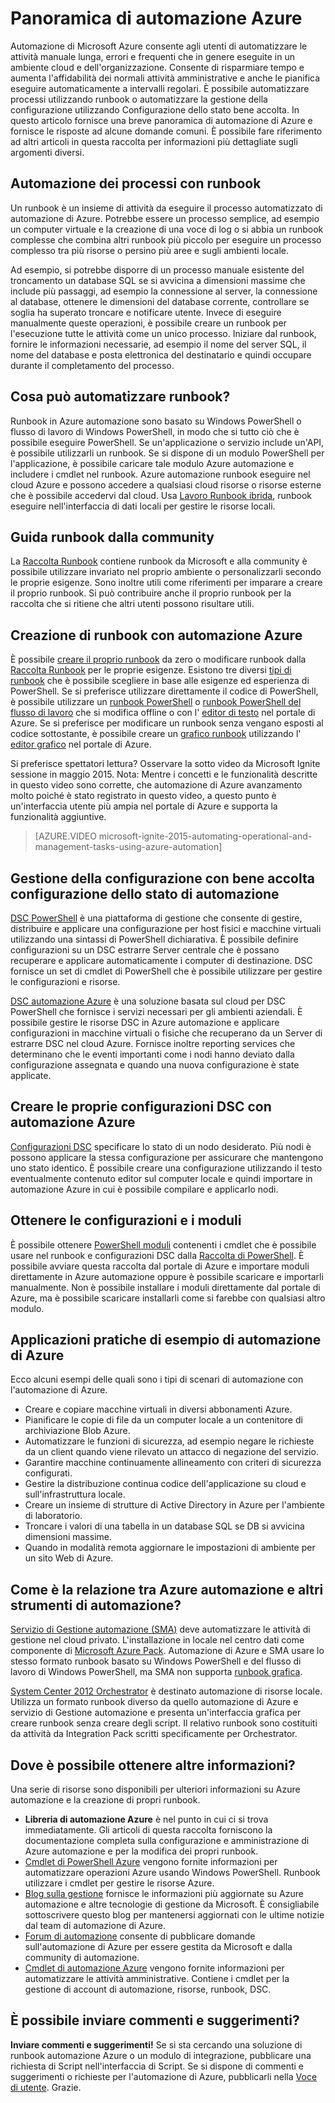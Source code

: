 <properties
    pageTitle="Che cos'è l'automazione Azure | Microsoft Azure"
    description="Informazioni su quali valore automazione Azure fornisce e ottenere risposte alle domande frequenti in modo che per iniziare la creazione, utilizzo runbook e Azure automazione DSC."
    services="automation"
    documentationCenter=""
    authors="mgoedtel"
    manager="jwhit"
    editor=""
    keywords="che cos'è l'automazione, automazione azure, esempi di automazione azure"/>
<tags
    ms.service="automation"
    ms.workload="tbd"
    ms.tgt_pltfrm="na"
    ms.devlang="na"
    ms.topic="get-started-article" 
    ms.date="05/10/2016"
    ms.author="magoedte;bwren"/>

# <a name="azure-automation-overview"></a>Panoramica di automazione Azure

Automazione di Microsoft Azure consente agli utenti di automatizzare le attività manuale lunga, errori e frequenti che in genere eseguite in un ambiente cloud e dell'organizzazione. Consente di risparmiare tempo e aumenta l'affidabilità dei normali attività amministrative e anche le pianifica eseguire automaticamente a intervalli regolari. È possibile automatizzare processi utilizzando runbook o automatizzare la gestione della configurazione utilizzando Configurazione dello stato bene accolta. In questo articolo fornisce una breve panoramica di automazione di Azure e fornisce le risposte ad alcune domande comuni. È possibile fare riferimento ad altri articoli in questa raccolta per informazioni più dettagliate sugli argomenti diversi.


## <a name="automating-processes-with-runbooks"></a>Automazione dei processi con runbook

Un runbook è un insieme di attività da eseguire il processo automatizzato di automazione di Azure. Potrebbe essere un processo semplice, ad esempio un computer virtuale e la creazione di una voce di log o si abbia un runbook complesse che combina altri runbook più piccolo per eseguire un processo complesso tra più risorse o persino più aree e sugli ambienti locale.  

Ad esempio, si potrebbe disporre di un processo manuale esistente del troncamento un database SQL se si avvicina a dimensioni massime che include più passaggi, ad esempio la connessione al server, la connessione al database, ottenere le dimensioni del database corrente, controllare se soglia ha superato troncare e notificare utente. Invece di eseguire manualmente queste operazioni, è possibile creare un runbook per l'esecuzione tutte le attività come un unico processo. Iniziare dal runbook, fornire le informazioni necessarie, ad esempio il nome del server SQL, il nome del database e posta elettronica del destinatario e quindi occupare durante il completamento del processo. 


## <a name="what-can-runbooks-automate"></a>Cosa può automatizzare runbook?

Runbook in Azure automazione sono basato su Windows PowerShell o flusso di lavoro di Windows PowerShell, in modo che si tutto ciò che è possibile eseguire PowerShell. Se un'applicazione o servizio include un'API, è possibile utilizzarli un runbook. Se si dispone di un modulo PowerShell per l'applicazione, è possibile caricare tale modulo Azure automazione e includere i cmdlet nel runbook. Azure automazione runbook eseguire nel cloud Azure e possono accedere a qualsiasi cloud risorse o risorse esterne che è possibile accedervi dal cloud. Usa [Lavoro Runbook ibrida](automation-hybrid-runbook-worker.md), runbook eseguire nell'interfaccia di dati locali per gestire le risorse locali. 


## <a name="getting-runbooks-from-the-community"></a>Guida runbook dalla community

La [Raccolta Runbook](automation-runbook-gallery.md#runbooks-in-runbook-gallery) contiene runbook da Microsoft e alla community è possibile utilizzare invariato nel proprio ambiente o personalizzarli secondo le proprie esigenze. Sono inoltre utili come riferimenti per imparare a creare il proprio runbook. Si può contribuire anche il proprio runbook per la raccolta che si ritiene che altri utenti possono risultare utili. 


## <a name="creating-runbooks-with-azure-automation"></a>Creazione di runbook con automazione Azure 

È possibile [creare il proprio runbook](automation-creating-importing-runbook.md) da zero o modificare runbook dalla [Raccolta Runbook](http://msdn.microsoft.com/library/azure/dn781422.aspx) per le proprie esigenze. Esistono tre diversi [tipi di runbook](automation-runbook-types.md) che è possibile scegliere in base alle esigenze ed esperienza di PowerShell. Se si preferisce utilizzare direttamente il codice di PowerShell, è possibile utilizzare un [runbook PowerShell](automation-runbook-types.md#powershell-runbooks) o [runbook PowerShell del flusso di lavoro](automation-runbook-types.md#powershell-workflow-runbooks) che si modifica offline o con l' [editor di testo](http://msdn.microsoft.com/library/azure/dn879137.aspx) nel portale di Azure. Se si preferisce per modificare un runbook senza vengano esposti al codice sottostante, è possibile creare un [grafico runbook](automation-runbook-types.md#graphical-runbooks) utilizzando l' [editor grafico](automation-graphical-authoring-intro.md) nel portale di Azure. 

Si preferisce spettatori lettura? Osservare la sotto video da Microsoft Ignite sessione in maggio 2015. Nota: Mentre i concetti e le funzionalità descritte in questo video sono corrette, che automazione di Azure avanzamento molto poiché è stato registrato in questo video, a questo punto è un'interfaccia utente più ampia nel portale di Azure e supporta la funzionalità aggiuntive.

> [AZURE.VIDEO microsoft-ignite-2015-automating-operational-and-management-tasks-using-azure-automation]


## <a name="automating-configuration-management-with-desired-state-configuration"></a>Gestione della configurazione con bene accolta configurazione dello stato di automazione 

[DSC PowerShell](https://technet.microsoft.com/library/dn249912.aspx) è una piattaforma di gestione che consente di gestire, distribuire e applicare una configurazione per host fisici e macchine virtuali utilizzando una sintassi di PowerShell dichiarativa. È possibile definire configurazioni su un DSC estrarre Server centrale che è possano recuperare e applicare automaticamente i computer di destinazione. DSC fornisce un set di cmdlet di PowerShell che è possibile utilizzare per gestire le configurazioni e risorse.  

[DSC automazione Azure](automation-dsc-overview.md) è una soluzione basata sul cloud per DSC PowerShell che fornisce i servizi necessari per gli ambienti aziendali.  È possibile gestire le risorse DSC in Azure automazione e applicare configurazioni in macchine virtuali o fisiche che recuperano da un Server di estrarre DSC nel cloud Azure.  Fornisce inoltre reporting services che determinano che le eventi importanti come i nodi hanno deviato dalla configurazione assegnata e quando una nuova configurazione è state applicate. 


## <a name="creating-your-own-dsc-configurations-with-azure-automation"></a>Creare le proprie configurazioni DSC con automazione Azure

[Configurazioni DSC](automation-dsc-overview.md#azure-automation-dsc-terms) specificare lo stato di un nodo desiderato.  Più nodi è possono applicare la stessa configurazione per assicurare che mantengono uno stato identico.  È possibile creare una configurazione utilizzando il testo eventualmente contenuto editor sul computer locale e quindi importare in automazione Azure in cui è possibile compilare e applicarlo nodi.


## <a name="getting-modules-and-configurations"></a>Ottenere le configurazioni e i moduli 

È possibile ottenere [PowerShell moduli](automation-runbook-gallery.md#modules-in-powershell-gallery) contenenti i cmdlet che è possibile usare nel runbook e configurazioni DSC dalla [Raccolta di PowerShell](http://www.powershellgallery.com/). È possibile avviare questa raccolta dal portale di Azure e importare moduli direttamente in Azure automazione oppure è possibile scaricare e importarli manualmente. Non è possibile installare i moduli direttamente dal portale di Azure, ma è possibile scaricare installarli come si farebbe con qualsiasi altro modulo. 


## <a name="example-practical-applications-of-azure-automation"></a>Applicazioni pratiche di esempio di automazione di Azure 

Ecco alcuni esempi delle quali sono i tipi di scenari di automazione con l'automazione di Azure. 

* Creare e copiare macchine virtuali in diversi abbonamenti Azure. 
* Pianificare le copie di file da un computer locale a un contenitore di archiviazione Blob Azure. 
* Automatizzare le funzioni di sicurezza, ad esempio negare le richieste da un client quando viene rilevato un attacco di negazione del servizio. 
* Garantire macchine continuamente allineamento con criteri di sicurezza configurati.
* Gestire la distribuzione continua codice dell'applicazione su cloud e sull'infrastruttura locale. 
* Creare un insieme di strutture di Active Directory in Azure per l'ambiente di laboratorio. 
* Troncare i valori di una tabella in un database SQL se DB si avvicina dimensioni massime. 
* Quando in modalità remota aggiornare le impostazioni di ambiente per un sito Web di Azure. 


## <a name="how-does-azure-automation-relate-to-other-automation-tools"></a>Come è la relazione tra Azure automazione e altri strumenti di automazione?

[Servizio di Gestione automazione (SMA)](http://technet.microsoft.com/library/dn469260.aspx) deve automatizzare le attività di gestione nel cloud privato. L'installazione in locale nel centro dati come componente di [Microsoft Azure Pack](https://www.microsoft.com/en-us/server-cloud/). Automazione di Azure e SMA usare lo stesso formato runbook basato su Windows PowerShell e del flusso di lavoro di Windows PowerShell, ma SMA non supporta [runbook grafica](automation-graphical-authoring-intro.md).  

[System Center 2012 Orchestrator](http://technet.microsoft.com/library/hh237242.aspx) è destinato automazione di risorse locale. Utilizza un formato runbook diverso da quello automazione di Azure e servizio di Gestione automazione e presenta un'interfaccia grafica per creare runbook senza creare degli script. Il relativo runbook sono costituiti da attività da Integration Pack scritti specificamente per Orchestrator. 


## <a name="where-can-i-get-more-information"></a>Dove è possibile ottenere altre informazioni? 

Una serie di risorse sono disponibili per ulteriori informazioni su Azure automazione e la creazione di propri runbook. 

* **Libreria di automazione Azure** è nel punto in cui ci si trova immediatamente. Gli articoli di questa raccolta forniscono la documentazione completa sulla configurazione e amministrazione di Azure automazione e per la modifica dei propri runbook. 
* [Cmdlet di PowerShell Azure](http://msdn.microsoft.com/library/jj156055.aspx) vengono fornite informazioni per automatizzare operazioni Azure usando Windows PowerShell. Runbook utilizzare i cmdlet per gestire le risorse Azure. 
* [Blog sulla gestione](https://azure.microsoft.com/blog/tag/azure-automation/) fornisce le informazioni più aggiornate su Azure automazione e altre tecnologie di gestione da Microsoft. È consigliabile sottoscrivere questo blog per mantenersi aggiornati con le ultime notizie dal team di automazione di Azure. 
* [Forum di automazione](http://go.microsoft.com/fwlink/p/?LinkId=390561) consente di pubblicare domande sull'automazione di Azure per essere gestita da Microsoft e dalla community di automazione. 
* [Cmdlet di automazione Azure](https://msdn.microsoft.com/library/mt244122.aspx) vengono fornite informazioni per automatizzare le attività amministrative. Contiene i cmdlet per la gestione di account di automazione, risorse, runbook, DSC.


## <a name="can-i-provide-feedback"></a>È possibile inviare commenti e suggerimenti? 

**Inviare commenti e suggerimenti!** Se si sta cercando una soluzione di runbook automazione Azure o un modulo di integrazione, pubblicare una richiesta di Script nell'interfaccia di Script. Se si dispone di commenti e suggerimenti o richieste per l'automazione di Azure, pubblicarli nella [Voce di utente](http://feedback.windowsazure.com/forums/34192--general-feedback). Grazie. 


